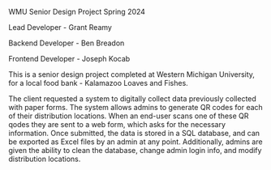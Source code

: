 WMU Senior Design Project Spring 2024

Lead Developer - Grant Reamy

Backend Developer - Ben Breadon

Frontend Developer - Joseph Kocab 

This is a senior design project completed at Western Michigan University, for a local food bank - Kalamazoo Loaves and Fishes.

The client requested a system to digitally collect data previously collected with paper forms. The system allows admins to generate QR codes for each of their distribution locations. When an end-user scans one of these QR qodes they are sent to a web form, which asks for the necessary information. Once submitted, the data is stored in a SQL database, and can be exported as Excel files by an admin at any point. Additionally, admins are given the ability to clean the database, change admin login info, and modify distribution locations. 
